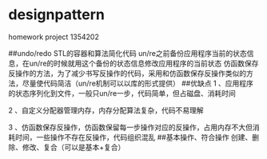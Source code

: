 # designpattern
homework project
1354202

##undo/redo
STL的容器和算法简化代码
un/re之前备份应用程序当前的状态信息，在un/re的时候就用这个备份的状态信息修改应用程序的当前状态
仿函数保存反操作的方法，为了减少书写反操作的代码，采用和仿函数保存反操作类似的方法，尽量使代码简洁（un/re机制可以以库的形式提供）
##优缺点
1 、应用程序的状态序列化到文件，一般只un/re一步，代码简单，但占磁盘、消耗时间

2 、自定义分配器管理内存，内存分配算法复杂，代码不易理解

3 、仿函数保存反操作，仿函数保留每一步操作对应的反操作，占用内存不大但消耗时间，一些操作不存在反操作，代码组织混乱
##基本操作、符合操作
创建、删除、修改、复合（可以是基本+复合）

